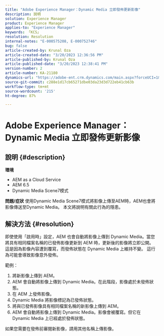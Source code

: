 ```yaml
---
title: "Adobe Experience Manager：Dynamic Media 立即發佈更新影像"
description: 說明
solution: Experience Manager
product: Experience Manager
applies-to: "Experience Manager"
keywords: 「KCS」
resolution: Resolution
internal-notes: "E-000575208, E-000752746"
bug: false
article-created-by: Krunal Oza
article-created-date: "3/20/2023 12:36:56 PM"
article-published-by: Krunal Oza
article-published-date: "3/20/2023 12:38:41 PM"
version-number: 2
article-number: KA-21180
dynamics-url: "https://adobe-ent.crm.dynamics.com/main.aspx?forceUCI=1&pagetype=entityrecord&etn=knowledgearticle&id=db67d6e5-1bc7-ed11-b597-6045bd006239"
source-git-commit: c288e1d17cb65271dbe03da23d3d722eb41cb63b
workflow-type: tm+mt
source-wordcount: '215'
ht-degree: 87%

---
```


# Adobe Experience Manager：Dynamic Media 立即發佈更新影像

## 說明 {#description}

<b>環境</b>
- AEM as a Cloud Service
- AEM 6.5
- Dynamic Media Scene7模式



<b>問題/症狀</b>
使用Dynamic Media Scene7模式將影像上傳至AEM時，AEM也會將影像傳送至Dynamic Media。
本文將說明有關此行為的隱患。


## 解決方法 {#resolution}


即使使用「啟用時」設定，AEM 也會自動將影像上傳到 Dynamic Media。當您將具有相同檔案名稱的已發佈影像更新到 AEM 時，更新後的影像將立即公開。
這是因為影像內容遭到覆寫，而發佈狀態在 Dynamic Media 上維持不變。
這行為可能會導致影像意外發佈。

範例：
1. 將新影像上傳到 AEM。
2. AEM 會自動將影像上傳到 Dynamic Media。在此階段，影像處於未發佈狀態。
3. 在 AEM 上發佈影像。
4. Dynamic Media 將影像標記為已發佈狀態。
5. 將與已發佈影像具有相同檔案名稱的新影像上傳到 AEM。
6. AEM 會自動將影像上傳到 Dynamic Media。影像會被覆寫。但它在 Dynamic Media 上已經處於發佈狀態。

如果您需要在發佈前審閱新影像，請用其他名稱上傳影像。
